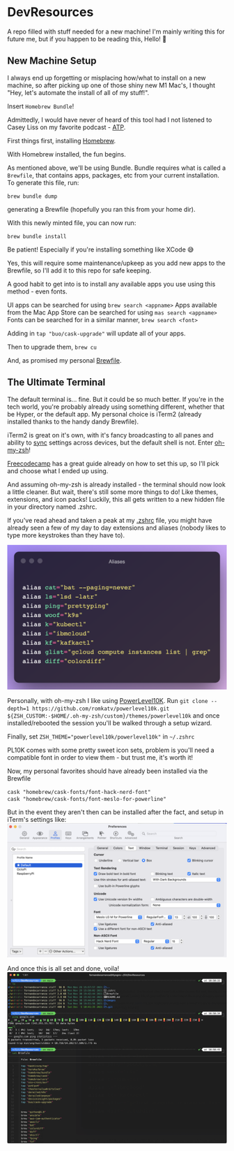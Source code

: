 # DevResources
A repo filled with stuff needed for a new machine! I'm mainly writing this for future me, but if you happen to be reading this, Hello! 👋

## New Machine Setup
I always end up forgetting or misplacing how/what to install on a new machine, so after picking up one of those shiny new M1 Mac's, I thought "Hey, let's automate the install of all of my stuff!".

Insert `Homebrew Bundle`!

Admittedly, I would have never of heard of this tool had I not listened to Casey Liss on my favorite podcast - [ATP](https://www.caseyliss.com/2019/10/8/brew-bundle).


First things first, installing [Homebrew](https://brew.sh).

With Homebrew installed, the fun begins.

As mentioned above, we'll be using Bundle. Bundle requires what is called a `Brewfile`, that contains apps, packages, etc from your current installation. 
To generate this file, run:

```
brew bundle dump
```

generating a Brewfile (hopefully you ran this from your home dir).

With this newly minted file, you can now run:

```
brew bundle install
```

Be patient! Especially if you're installing something like XCode 😅

Yes, this will require some maintenance/upkeep as you add new apps to the Brewfile, so I'll add it to this repo for safe keeping.

A good habit to get into is to install any available apps you use using this method - even fonts.

UI apps can be searched for using `brew search <appname>`
Apps available from the Mac App Store can be searched for using `mas search <appname>`
Fonts can be searched for in a similar manner, `brew search <font>`

Adding in `tap "buo/cask-upgrade"` will update all of your apps. 

Then to upgrade them, `brew cu`

And, as promised my personal [Brewfile](https://github.com/fcarran/DevResources/blob/main/Brewfile).

## The Ultimate Terminal

The default terminal is... fine. But it could be so much better. If you're in the tech world, you're probably already using something different, whether that be Hyper, or the default app. My personal choice is iTerm2 (already installed thanks to the handy dandy Brewfile).

iTerm2 is great on it's own, with it's fancy broadcasting to all panes and ability to [sync](https://shyr.io/blog/sync-iterm2-configs) settings across devices, but the default shell is not. Enter [oh-my-zsh](https://ohmyz.sh)! 

[Freecodecamp](https://www.freecodecamp.org/news/how-to-configure-your-macos-terminal-with-zsh-like-a-pro-c0ab3f3c1156/) has a great guide already on how to set this up, so I'll pick and choose what I ended up using.

And assuming oh-my-zsh is already installed - the terminal should now look a little cleaner. But wait, there's still some more things to do! Like themes, extensions, and icon packs! Luckily, this all gets written to a new hidden file in your directory named .zshrc.

If you've read ahead and taken a peak at my [.zshrc](https://github.com/fcarran/DevResources/blob/main/.zshrc) file, you might have already seen a few of my day to day extensions and aliases (nobody likes to type more keystrokes than they have to).

![aliases](https://github.com/fcarran/DevResources/blob/main/images/Aliases.png "aliases")


Personally, with oh-my-zsh I like using [PowerLevel10K](https://github.com/romkatv/powerlevel10k#oh-my-zsh). Run `git clone --depth=1 https://github.com/romkatv/powerlevel10k.git ${ZSH_CUSTOM:-$HOME/.oh-my-zsh/custom}/themes/powerlevel10k` and once installed/rebooted the session you'll be walked through a setup wizard. 

Finally, set `ZSH_THEME="powerlevel10k/powerlevel10k"` in `~/.zshrc`

PL10K comes with some pretty sweet icon sets, problem is you'll need a compatible font in order to view them - but trust me, it's worth it!

Now, my personal favorites should have already been installed via the Brewfile
```
cask "homebrew/cask-fonts/font-hack-nerd-font"
cask "homebrew/cask-fonts/font-meslo-for-powerline"
```

But in the event they aren't then can be installed after the fact, and setup in iTerm's settings like:
![iTermSettings](https://github.com/fcarran/DevResources/blob/main/images/iTerm-Settings.png "settings")

And once this is all set and done, voila! 
![Final](https://github.com/fcarran/DevResources/blob/main/images/iTermFinal.png "final")
